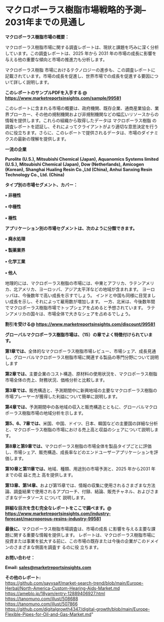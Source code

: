 # マクロポーラス樹脂市場戦略的予測– 2031年までの見通し

<strong><b>マクロポーラス樹脂市場の概要：</b></strong>

マクロポーラス樹脂市場に関する調査レポートは、現状と課題を巧みに深く分析しています。この調査レポートは、2025 年から 2031 年の市場の成長に影響を与える他の重要な傾向と市場の推進力も分析します。

マクロポーラス樹脂 市場におけるテクノロジーの進歩も、この調査レポートに記載されています。市場の成長を促進し、世界市場での成長を促進する要因について詳しく説明します。

<strong>このレポートのサンプルPDFを入手する @ <a href=https://www.marketreportsinsights.com/sample/99581>https://www.marketreportsinsights.com/sample/99581</a></strong>

このレポートに含まれる市場の概要は、政府機関、既存企業、通商産業協会、業界ブローカー、その他の規制機関および非規制機関などの幅広いリソースからの情報を提供します。これらの組織から取得したデータは マクロポーラス樹脂 の調査レポートを認証し、それによってクライアントがより適切な意思決定を行うのに役立ちます。さらに、このレポートで提供されるデータは、市場のダイナミクスの最新の理解を提供します。

<strong>一流の企業</strong>

<strong><b>Purolite (U.S.), Mitsubishi Chemical (Japan), Aquanomics Systems limited (U.S.), Mitsubishi Chemical (Japan), Dow (Netherlands), Amicogen (Korean), Shanghai Hualing Resin Co.,Ltd (China), Anhui Sanxing Resin Technology Co., Ltd. (China)</b></strong>

<strong><b>タイプ別の市場セグメント、カバー：</b></strong>

<strong>• 非極性<br><br>• 中極性<br><br>• 極性</strong>

<strong><b>アプリケーション別の市場セグメントは、次のように分類できます。</b></strong>

<strong>• 廃水処理<br><br>• 製薬業界<br><br>• 化学工業<br><br>• 他人</strong>

 地理的には、マクロポーラス樹脂の市場には、中東とアフリカ、ラテンアメリカ、北アメリカ、ヨーロッパ、アジア太平洋などの地域が含まれます。 ヨーロッパは、今後数年で高い成長を示すでしょう。 インドと中国も同様に目覚ましい成長を示し、それによって雇用数が増加します。 一方、北米は、今後数年間でマクロポーラス樹脂市場でトップシェアを占めると予想されています。 ラテンアメリカの国々は、市場全体で大きなシェアを占めるでしょう。

<strong>割引を受ける@ <a href=https://www.marketreportsinsights.com/discount/99581>https://www.marketreportsinsights.com/discount/99581</a></strong>

<strong><b>グローバルマクロポーラス樹脂市場は、（15）の章でよく特徴付けられています。</b></strong>

<strong><b>第</b></strong><strong><b>1章では、</b></strong>全体的なマクロポーラス樹脂市場レビュー、市場シェア、成長見通し、グローバルマクロポーラス樹脂市場に関連する製品の専門分野について説明します

<strong><b>第2章では、</b></strong>主要企業のコスト構造、原材料の使用状況を、マクロポーラス樹脂市場全体の売上、財務状況、価格分析と比較します。

<strong><b>第3章では、</b></strong>販売構造と、予測期間中に新興地域の主要なマクロポーラス樹脂の市場プレーヤーが獲得した利益について簡単に説明します。

<strong><b>第4章では、</b></strong>予測期間中の各地域の収入と販売構造とともに、グローバルマクロポーラス樹脂市場の地域分析を示します。

<strong><b>第5、6、7章では、</b></strong>米国、中国、ドイツ、日本、韓国などの主要国の詳細な分析と、マクロポーラス樹脂の市場における売上高と収益のシェアについて説明します。

<strong><b>第8章と第9章では、</b></strong>マクロポーラス樹脂の市場全体を製品タイプごとに評価し、市場シェア、販売構造、成長率などのエンドユーザーアプリケーションを評価します。

<strong><b>第10章と第11章では、</b></strong>地域、種類、用途別の市場予測と、2025 年から2031 年までの収 益と売上 高を提供します。

<strong><b>第13章、第14章、</b></strong>および第15章では、情報の収集に使用されるさまざまな方法論、調査結果で使用されるアプローチ、付録、結論、販売チャネル、およびさまざまなデータソース について 説明します。

<strong>詳細な目次を含む完全なレポートをここで調べます。@ <a href=https://www.marketreportsinsights.com/industry-forecast/macroporous-resins-industry-99581>https://www.marketreportsinsights.com/industry-forecast/macroporous-resins-industry-99581</a></strong>

<strong><b>最後に、</b></strong>マクロポーラス樹脂市場調査は、市場の成長 に影響を</a>与える主要な課題に関する重要な情報を提供します。 レポートは、マクロポーラス樹脂市場に投資または事業を拡大する前に、この市場の既存または今後の企業がこのドメインのさまざまな側面を調査す るのに役 立ちます。

<strong><b>お問い合わせ：</b></strong>

<strong>Email: </strong><a href=mailto:sales@marketreportsinsights.com><strong>sales@marketreportsinsights.com</strong></a>

<strong>その他のレポート:</strong>
<br>
<a href=https://github.com/sayysaif/market-search-trend/blob/main/Europe-Herbal/North-America-Custom-Hearing-Aids-Market.md>https://github.com/sayysaif/market-search-trend/blob/main/Europe-Herbal/North-America-Custom-Hearing-Aids-Market.md</a>
<br>
<a href=https://ameblo.jp/18yam/entry-12889406927.html>https://ameblo.jp/18yam/entry-12889406927.html</a>
<br>
<a href=https://tanomuno.com/illust/508688>https://tanomuno.com/illust/508688</a>
<br>
<a href=https://tanomuno.com/illust/507866>https://tanomuno.com/illust/507866</a>
<br>
<a href=https://github.com/digitalgrowth4347/digital-growth/blob/main/Europe-Flexible-Pipes-for-Oil-and-Gas-Market.md>https://github.com/digitalgrowth4347/digital-growth/blob/main/Europe-Flexible-Pipes-for-Oil-and-Gas-Market.md</a>"
